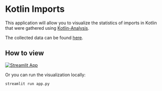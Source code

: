 # Kotlin Imports
This application will allow you to visualize the statistics of imports in Kotlin that were gathered using [Kotlin-Analysis](https://github.com/JetBrains-Research/Kotlin-Analysis).

The collected data can be found [here](../../resources/kotlin_imports/data/).

## How to view
[![Streamlit App](https://static.streamlit.io/badges/streamlit_badge_black_white.svg)](https://share.streamlit.io/girz0n/kotlin-analysis-visualization/main/src/kotlin_imports/app.py)

Or you can run the visualization locally:
```bash
streamlit run app.py
```
